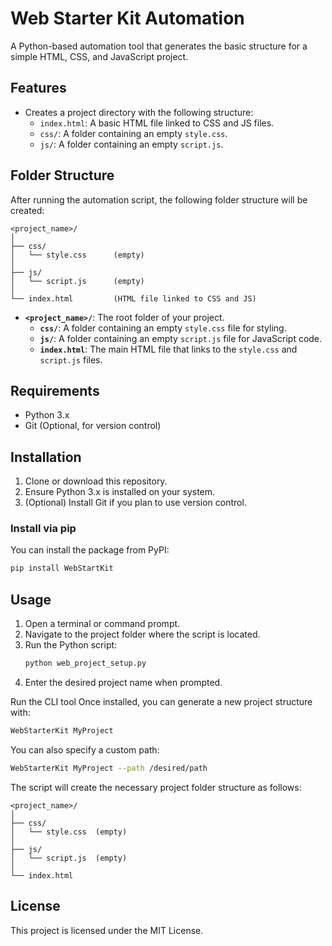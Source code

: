 # Web Starter Kit Automation

A Python-based automation tool that generates the basic structure for a simple HTML, CSS, and JavaScript project.

## Features

- Creates a project directory with the following structure:
  - `index.html`: A basic HTML file linked to CSS and JS files.
  - `css/`: A folder containing an empty `style.css`.
  - `js/`: A folder containing an empty `script.js`.


## Folder Structure

After running the automation script, the following folder structure will be created:

```
<project_name>/
│
├── css/
│   └── style.css      (empty)
│
├── js/
│   └── script.js      (empty)
│
└── index.html         (HTML file linked to CSS and JS)
```

- **`<project_name>/`**: The root folder of your project.
  - **`css/`**: A folder containing an empty `style.css` file for styling.
  - **`js/`**: A folder containing an empty `script.js` file for JavaScript code.
  - **`index.html`**: The main HTML file that links to the `style.css` and `script.js` files.

## Requirements

- Python 3.x
- Git (Optional, for version control)

## Installation

1. Clone or download this repository.
2. Ensure Python 3.x is installed on your system.
3. (Optional) Install Git if you plan to use version control.

### **Install via pip**
You can install the package from PyPI:

```bash
pip install WebStartKit
```
## Usage

1. Open a terminal or command prompt.
2. Navigate to the project folder where the script is located.
3. Run the Python script:
   ```bash
   python web_project_setup.py
   ```
4. Enter the desired project name when prompted.

Run the CLI tool
Once installed, you can generate a new project structure with:

```bash
WebStarterKit MyProject
```
You can also specify a custom path:

```bash
WebStarterKit MyProject --path /desired/path
```

The script will create the necessary project folder structure as follows:

```
<project_name>/
│
├── css/
│   └── style.css  (empty)
│
├── js/
│   └── script.js  (empty)
│
└── index.html
```

## License

This project is licensed under the MIT License.

